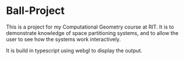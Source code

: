 # Ball-Project
This is a project for my Computational Geometry course at RIT. It is to demonstrate knowledge of space partitioning systems, and to allow the user to see how the systems work interactively.

It is build in typescript using webgl to display the output.
